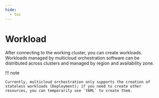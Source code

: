 ```yaml
---
hide:
  - toc
---
```


# Workload

After connecting to the working cluster, you can create workloads. Workloads managed by multicloud orchestration software can be distributed across clusters and managed by region and availability zone.



!!! note

    Currently, multicloud orchestration only supports the creation of stateless workloads (Deployment); if you need to create other resources, you can temporarily use `YAML` to create them.